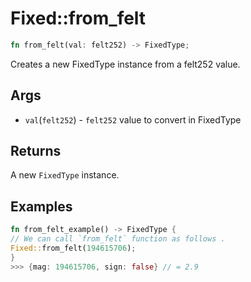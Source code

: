 # Fixed::from\_felt


```rust
fn from_felt(val: felt252) -> FixedType;
```

Creates a new FixedType instance from a felt252 value.

## Args

* `val`(`felt252`) - `felt252` value to convert in FixedType

## Returns

A new `FixedType` instance.

## Examples

```rust
fn from_felt_example() -> FixedType {
// We can call `from_felt` function as follows .
Fixed::from_felt(194615706);
}
>>> {mag: 194615706, sign: false} // = 2.9
```
